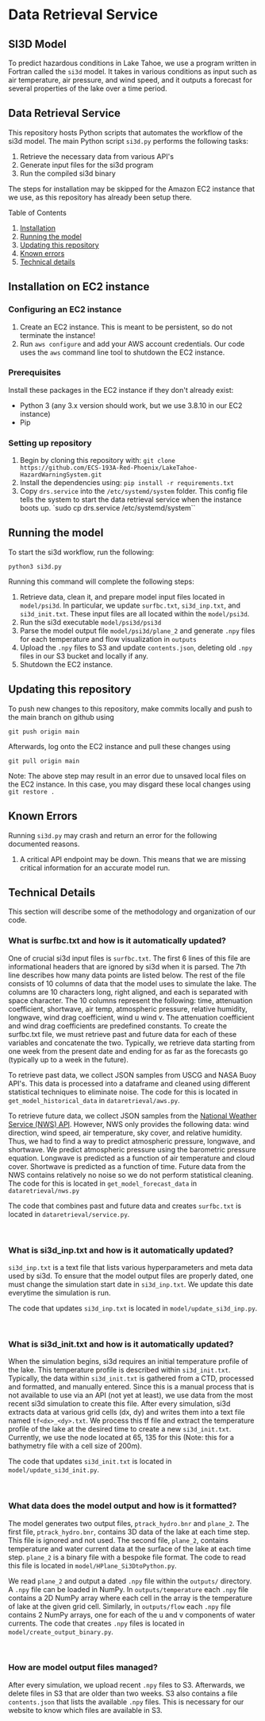 # Data Retrieval Service

## SI3D Model
To predict hazardous conditions in Lake Tahoe, we use a program written in Fortran called the `si3d` model. It takes in various conditions as input such as air temperature, air pressure, and wind speed, and it outputs a forecast for several properties of the lake over a time period.

## Data Retrieval Service
This repository hosts Python scripts that automates the workflow of the si3d model. The main Python script `si3d.py` performs the following tasks:
1. Retrieve the necessary data from various API's
2. Generate input files for the si3d program
3. Run the compiled si3d binary

The steps for installation may be skipped for the Amazon EC2 instance that we use, as this repository has already been setup there. 

Table of Contents
1. [Installation](#installation)
2. [Running the model](#running-the-model)
3. [Updating this repository](#updating-this-repository)
4. [Known errors](#known-errors)
5. [Technical details](#technical-details)

## Installation on EC2 instance
### Configuring an EC2 instance
1. Create an EC2 instance. This is meant to be persistent, so do not terminate the instance!
2. Run `aws configure` and add your AWS account credentials. Our code uses the `aws` command line tool to shutdown the EC2 instance.

### Prerequisites
Install these packages in the EC2 instance if they don't already exist:
- Python 3 (any 3.x version should work, but we use 3.8.10 in our EC2 instance)
- Pip

### Setting up repository
1. Begin by cloning this repository with:
`git clone https://github.com/ECS-193A-Red-Phoenix/LakeTahoe-HazardWarningSystem.git`
2. Install the dependencies using:
`pip install -r requirements.txt`
3. Copy `drs.service` into the `/etc/systemd/system` folder. This config file tells the system to start the data retrieval service when the instance boots up.
`sudo cp drs.service /etc/systemd/system``

## Running the model
To start the si3d workflow, run the following:

`python3 si3d.py`

Running this command will complete the following steps:

1. Retrieve data, clean it, and prepare model input files located in `model/psi3d`. In particular, we update `surfbc.txt`, `si3d_inp.txt`, and `si3d_init.txt`. These input files are all located within the `model/psi3d`.
2. Run the si3d executable `model/psi3d/psi3d`
3. Parse the model output file `model/psi3d/plane_2` and generate `.npy` files for each temperature and flow visualization in `outputs`
4. Upload the `.npy` files to S3 and update `contents.json`, deleting old `.npy` files in our S3 bucket and locally if any.
5. Shutdown the EC2 instance.

## Updating this repository

To push new changes to this repository, make commits locally and push to the main branch on github using

`git push origin main`

Afterwards, log onto the EC2 instance and pull these changes using

`git pull origin main`

Note: The above step may result in an error due to unsaved local files on the EC2 instance. In this case, you may disgard these local changes using `git restore .`

## Known Errors

Running `si3d.py` may crash and return an error for the following documented reasons.

1. A critical API endpoint may be down. This means that we are missing critical information for an accurate model run. 

## Technical Details

This section will describe some of the methodology and organization of our code.  

### What is surfbc.txt and how is it automatically updated?

One of crucial si3d input files is `surfbc.txt`. The first 6 lines of this file are informational headers that are ignored by si3d when it is parsed. The 7th line describes how many data points are listed below. The rest of the file consists of 10 columns of data that the model uses to simulate the lake. The columns are 10 characters long, right aligned, and each is separated with space character. The 10 columns represent the following: time, attenuation coefficient, shortwave, air temp, atmospheric pressure, relative humidity, longwave, wind drag coefficient, wind u  wind v. The attenuation coefficient and wind drag coefficients are predefined constants. To create the surfbc.txt file, we must retrieve past and future data for each of these variables and concatenate the two. Typically, we retrieve data starting from one week from the present date and ending for as far as the forecasts go (typically up to a week in the future).

To retrieve past data, we collect JSON samples from USCG and NASA Buoy API's. This data is processed into a dataframe and cleaned using different statistical techniques to eliminate noise. The code for this is located in `get_model_historical_data` in `dataretrieval/aws.py`.

To retrieve future data, we collect JSON samples from the [National Weather Service (NWS) API](https://www.weather.gov/documentation/services-web-api). However, NWS only provides the following data: wind direction, wind speed, air temperature, sky cover, and relative humidity. Thus, we had to find a way to predict atmospheric pressure, longwave, and shortwave. We predict atmospheric pressure using the barometric pressure equation. Longwave is predicted as a function of air temperature and cloud cover. Shortwave is predicted as a function of time. Future data from the NWS contains relatively no noise so we do not perform statistical cleaning. The code for this is located in `get_model_forecast_data` in `dataretrieval/nws.py`

The code that combines past and future data and creates `surfbc.txt` is located in `dataretrieval/service.py`.

<br/>

### What is si3d_inp.txt and how is it automatically updated?

`si3d_inp.txt` is a text file that lists various hyperparameters and meta data used by si3d. To ensure that the model output files are properly dated, one must change the simulation start date in `si3d_inp.txt`. We update this date everytime the simulation is run. 

The code that updates `si3d_inp.txt` is located in `model/update_si3d_inp.py`.

<br/>

### What is si3d_init.txt and how is it automatically updated?

When the simulation begins, si3d requires an initial temperature profile of the lake. This temperature profile is described within `si3d_init.txt`. Typically, the data within `si3d_init.txt` is gathered from a CTD, processed and formatted, and manually entered. Since this is a manual process that is not available to use via an API (not yet at least), we use data from the most recent si3d simulation to create this file. After every simulation, si3d extracts data at various grid cells (dx, dy) and writes them into a text file named `tf<dx>_<dy>.txt`. We process this tf file and extract the temperature profile of the lake at the desired time to create a new `si3d_init.txt`. Currently, we use the node located at 65, 135 for this (Note: this for a bathymetry file with a cell size of 200m).

The code that updates `si3d_init.txt` is located in `model/update_si3d_init.py`.

<br/>

### What data does the model output and how is it formatted?

The model generates two output files, `ptrack_hydro.bnr` and `plane_2`. The first file, `ptrack_hydro.bnr`, contains 3D data of the lake at each time step. This file is ignored and not used. The second file, `plane_2`, contains temperature and water current data at the surface of the lake at each time step. `plane_2` is a binary file with a bespoke file format. The code to read this file is located in `model/HPlane_Si3DtoPython.py`. 

We read `plane_2` and output a dated `.npy` file within the `outputs/` directory. A `.npy` file can be loaded in NumPy. In `outputs/temperature` each `.npy` file contains a 2D NumPy array where each cell in the array is the temperature of lake at the given grid cell. Similarly, in `outputs/flow` each `.npy` file contains 2 NumPy arrays, one for each of the u and v components of water currents. The code that creates `.npy` files is located in `model/create_output_binary.py`.

<br/>

### How are model output files managed?

After every simulation, we upload recent `.npy` files to S3. Afterwards, we delete files in S3 that are older than two weeks. S3 also contains a file `contents.json` that lists the available `.npy` files. This is necessary for our website to know which files are available in S3. 

<br/>



